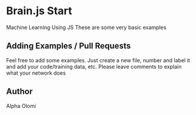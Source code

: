 # Brain.js Start

Machine Learning Using JS
These are some very basic examples

## Adding Examples / Pull Requests

Feel free to add some examples. Just create a new file, number and label it and add your code/training data, etc. Please leave comments to explain what your network does

## Author

Alpha Olomi
